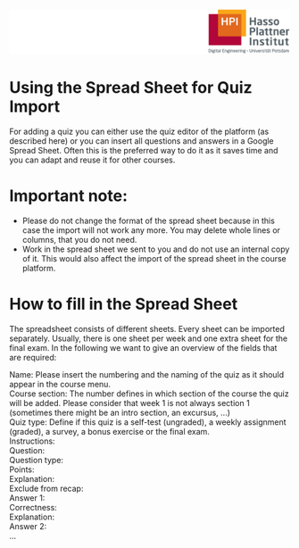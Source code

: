![HPI Logo](../../../img/HPI_Logo.png)

# Using the Spread Sheet for Quiz Import
For adding a quiz you can either use the quiz editor of the platform (as described here) or you can insert all questions and answers in a Google Spread Sheet. Often this is the preferred way to do it as it saves time and you can adapt and reuse it for other courses.

# Important note:
- Please do not change the format of the spread sheet because in this case the import will not work any more. You may delete whole lines or columns, that you do not need. 
- Work in the spread sheet we sent to you and do not use an internal copy of it. This would also affect the import of the spread sheet in the course platform.

# How to fill in the Spread Sheet
The spreadsheet consists of different sheets. Every sheet can be imported separately. Usually, there is one sheet per week and one extra sheet for the final exam. In the following we want to give an overview of the fields that are required:

Name: Please insert the numbering and the naming of the quiz as it should appear in the course menu.  
Course section: The number defines in which section of the course the quiz will be added. Please consider that week 1 is not always section 1 (sometimes there might be an intro section, an excursus, ...)  
Quiz type: Define if this quiz is a self-test (ungraded), a weekly assignment (graded), a survey, a bonus exercise or the final exam.  
Instructions:  
Question:  
Question type:  
Points:  
Explanation:  
Exclude from recap:  
Answer 1:  
Correctness:  
Explanation:  
Answer 2:  
...  
